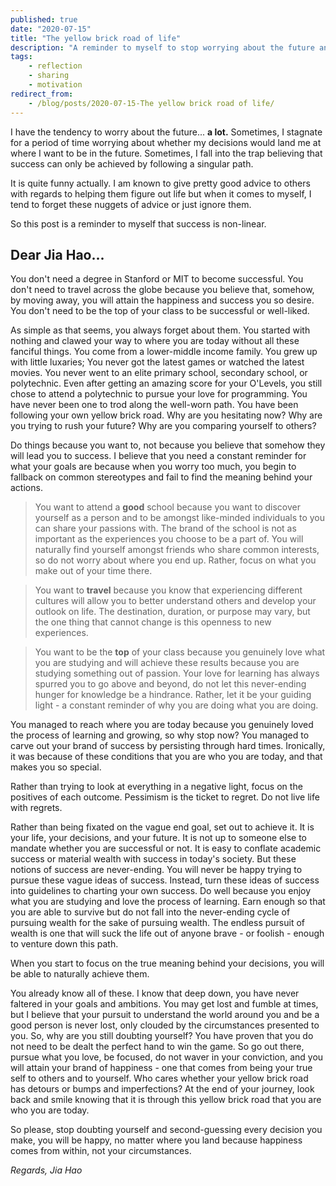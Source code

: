 ```yaml
---
published: true
date: "2020-07-15"
title: "The yellow brick road of life"
description: "A reminder to myself to stop worrying about the future and focus on the present"
tags:
    - reflection
    - sharing
    - motivation
redirect_from:
    - /blog/posts/2020-07-15-The yellow brick road of life/
---
```


I have the tendency to worry about the future... **a lot.** Sometimes, I stagnate for a period of time worrying about
whether my decisions would land me at where I want to be in the future. Sometimes, I fall into the trap believing that
success can only be achieved by following a singular path.

It is quite funny actually. I am known to give pretty good advice to others with regards to helping them figure out 
life but when it comes to myself, I tend to forget these nuggets of advice or just ignore them.

So this post is a reminder to myself that success is non-linear.

## Dear Jia Hao...

You don't need a degree in Stanford or MIT to become successful. You don't need to travel across the globe because you
believe that, somehow, by moving away, you will attain the happiness and success you so desire. You don't need to be
the top of your class to be successful or well-liked.

As simple as that seems, you always forget about them. You started with nothing and clawed your way to where you are 
today without all these fanciful things. You come from a lower-middle income family. You grew up with little luxaries; 
You never got the latest games or watched the latest movies. You never went to an elite primary school, secondary 
school, or polytechnic. Even after getting an amazing score for your O'Levels, you still chose to attend a polytechnic 
to pursue your love for programming. You have never been one to trod along the well-worn path. You have been following 
your own yellow brick road. Why are you hesitating now? Why are you trying to rush your future? Why are you comparing
yourself to others?

Do things because you want to, not because you believe that somehow they will lead you to success. I believe that you
need a constant reminder for what your goals are because when you worry too much, you begin to fallback on common
stereotypes and fail to find the meaning behind your actions.

> You want to attend a **good** school because you want to discover yourself as a person and to be amongst like-minded 
> individuals to you can share your passions with. The brand of the school is not as important as the experiences you
> choose to be a part of. You will naturally find yourself amongst friends who share common interests, so do not worry
> about where you end up. Rather, focus on what you make out of your time there.

> You want to **travel** because you know that experiencing different cultures will allow you to better understand 
> others and develop your outlook on life. The destination, duration, or purpose may vary, but the one thing that 
> cannot change is this openness to new experiences.

> You want to be the **top** of your class because you genuinely love what you are studying and will achieve these 
> results because you are studying something out of passion. Your love for learning has always spurred you to go above
> and beyond, do not let this never-ending hunger for knowledge be a hindrance. Rather, let it be your guiding light -
> a constant reminder of why you are doing what you are doing.

You managed to reach where you are today because you genuinely loved the process of learning and growing, so why stop 
now? You managed to carve out your brand of success by persisting through hard times. Ironically, it was because of 
these conditions that you are who you are today, and that makes you so special.

Rather than trying to look at everything in a negative light, focus on the positives of each outcome. Pessimism is the
ticket to regret. Do not live life with regrets.

Rather than being fixated on the vague end goal, set out to achieve it. It is your life, your decisions, and your 
future. It is not up to someone else to mandate whether you are successful or not. It is easy to conflate academic 
success or material wealth with success in today's society. But these notions of success are never-ending. You will
never be happy trying to pursue these vague ideas of success. Instead, turn these ideas of success into guidelines to 
charting your own success. Do well because you enjoy what you are studying and love the process of learning. Earn
enough so that you are able to survive but do not fall into the never-ending cycle of pursuing wealth for the sake of 
pursuing wealth. The endless pursuit of wealth is one that will suck the life out of anyone brave - or foolish - enough
to venture down this path.

When you start to focus on the true meaning behind your decisions, you will be able to naturally achieve them.

You already know all of these. I know that deep down, you have never faltered in your goals and ambitions. You may get
lost and fumble at times, but I believe that your pursuit to understand the world around you and be a good person is
never lost, only clouded by the circumstances presented to you. So, why are you still doubting yourself? You have
proven that you do not need to be dealt the perfect hand to win the game. So go out there, pursue what you love, be 
focused, do not waver in your conviction, and you will attain your brand of happiness - one that comes from being your
true self to others and to yourself. Who cares whether your yellow brick road has detours or bumps and 
imperfections? At the end of your journey, look back and smile knowing that it is through this yellow brick road that
you are who you are today.

So please, stop doubting yourself and second-guessing every decision you make, you will be happy, no matter where you
land because happiness comes from within, not your circumstances.

*Regards, Jia Hao*
